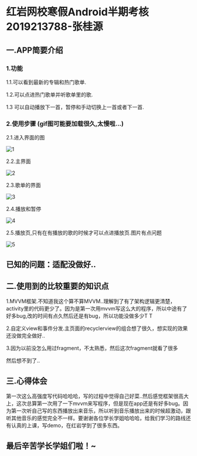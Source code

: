 # 红岩网校寒假Android半期考核2019213788-张桂源

## 一.APP简要介绍
### 1.功能
1.1.可以看到最新的专辑和热门歌单.

1.2.可以点进热门歌单并听歌单里的歌.

1.3 可以自动播放下一首，暂停和手动切换上一首或者下一首.

### 2.使用步骤 (gif图可能要加载很久,太慢啦...)
2.1.进入界面的图

![1](https://github.com/zzz6332/RedrockExam/blob/master/Pic/1.gif)

2.2.主界面

![2](https://github.com/zzz6332/RedrockExam/blob/master/Pic/2.gif)

2.3.歌单的界面

![3](https://github.com/zzz6332/RedrockExam/blob/master/Pic/3.gif)

2.4.播放和暂停

![4](https://github.com/zzz6332/RedrockExam/blob/master/Pic/4.gif)

2.5.播放页,只有在有播放的歌的时候才可以点进播放页.图片有点问题

![5](https://github.com/zzz6332/RedrockExam/blob/master/Pic/5.gif)

## 已知的问题：适配没做好..

## 二.使用到的比较重要的知识点
1.MVVM框架.不知道我这个算不算MVVM..理解到了有了架构逻辑更清楚，activity里的代码更少了。因为是第一次用mvvm写这么大的程序，所以中途有了好多bug,改的时间有点久然后还是有bug，所以功能没做多少T T

2.自定义view和事件分发.主页面的recyclerview的组合想了很久，想实现的效果还没做完全做好..

3.因为以前没怎么用过fragment，不太熟悉，然后这次fragment就看了很多

然后想不到了..

## 三.心得体会
第一次这么高强度写代码哈哈哈，写的过程中觉得自己好菜..然后感觉框架很高大上，这次总算第一次用了一下mvvm来写程序，但是现在app还是有好多bug。因为第一次听自己写的东西播放出来音乐，所以听到音乐播放出来的时候超激动，跟听其他音乐的感觉完全不一样。要谢谢各位学长学姐哈哈哈，给我们学习的路线还有认真的上课，写demo，在红岩学到了很多东西。

## 最后辛苦学长学姐们啦！~
